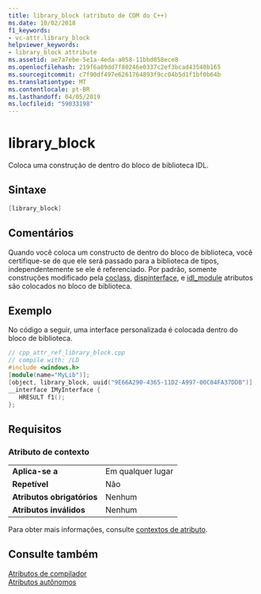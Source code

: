 ```yaml
---
title: library_block (atributo de COM do C++)
ms.date: 10/02/2018
f1_keywords:
- vc-attr.library_block
helpviewer_keywords:
- library_block attribute
ms.assetid: ae7a7ebe-5e1a-4eda-a058-11bbd058ece8
ms.openlocfilehash: 219f6a89dd7f80246e0337c2ef3bcad43540b165
ms.sourcegitcommit: c7f90df497e6261764893f9cc04b5d1f1bf0b64b
ms.translationtype: MT
ms.contentlocale: pt-BR
ms.lasthandoff: 04/05/2019
ms.locfileid: "59033198"
---
```

# <a name="libraryblock"></a>library_block

Coloca uma construção de dentro do bloco de biblioteca IDL.

## <a name="syntax"></a>Sintaxe

```cpp
[library_block]
```

## <a name="remarks"></a>Comentários

Quando você coloca um constructo de dentro do bloco de biblioteca, você certifique-se de que ele será passado para a biblioteca de tipos, independentemente se ele é referenciado. Por padrão, somente construções modificado pela [coclass](coclass.md), [dispinterface](dispinterface.md), e [idl_module](idl-module.md) atributos são colocados no bloco de biblioteca.

## <a name="example"></a>Exemplo

No código a seguir, uma interface personalizada é colocada dentro do bloco de biblioteca.

```cpp
// cpp_attr_ref_library_block.cpp
// compile with: /LD
#include <windows.h>
[module(name="MyLib")];
[object, library_block, uuid("9E66A290-4365-11D2-A997-00C04FA37DDB")]
__interface IMyInterface {
   HRESULT f1();
};
```

## <a name="requirements"></a>Requisitos

### <a name="attribute-context"></a>Atributo de contexto

|||
|-|-|
|**Aplica-se a**|Em qualquer lugar|
|**Repetível**|Não|
|**Atributos obrigatórios**|Nenhum|
|**Atributos inválidos**|Nenhum|

Para obter mais informações, consulte [contextos de atributo](cpp-attributes-com-net.md#contexts).

## <a name="see-also"></a>Consulte também

[Atributos de compilador](compiler-attributes.md)<br/>
[Atributos autônomos](stand-alone-attributes.md)
